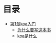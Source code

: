 # 目录

* [第1章koa入门](hello-koa/index.md)
    * [为什么要写这本书](hello-koa/why.md)
    * [koa是什么](hello-koa/what.md)